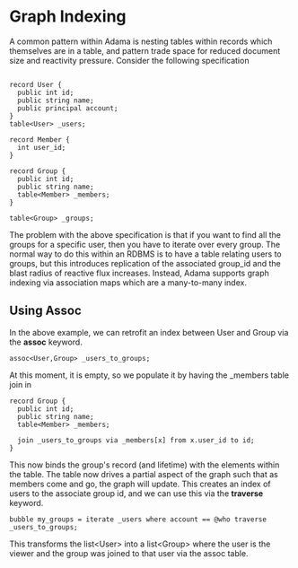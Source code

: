 # Graph Indexing

A common pattern within Adama is nesting tables within records which themselves are in a table, and pattern trade space for reduced document size and reactivity pressure. Consider the following specification

```adama

record User {
  public int id;
  public string name;
  public principal account;
}
table<User> _users;

record Member {
  int user_id;
}

record Group {
  public int id;
  public string name;
  table<Member> _members;
}

table<Group> _groups;
```

The problem with the above specification is that if you want to find all the groups for a specific user, then you have to iterate over every group.
The normal way to do this within an RDBMS is to have a table relating users to groups, but this introduces replication of the associated group_id and the blast radius of reactive flux increases.
Instead, Adama supports graph indexing via association maps which are a many-to-many index.

## Using Assoc

In the above example, we can retrofit an index between User and Group via the **assoc** keyword.

```adama
assoc<User,Group> _users_to_groups;
```

At this moment, it is empty, so we populate it by having the _members table join in

```adama
record Group {
  public int id;
  public string name;
  table<Member> _members;
  
  join _users_to_groups via _members[x] from x.user_id to id;
}
```

This now binds the group's record (and lifetime) with the elements within the table.
The table now drives a partial aspect of the graph such that as members come and go, the graph will update.
This creates an index of users to the associate group id, and we can use this via the **traverse** keyword.

```adama
bubble my_groups = iterate _users where account == @who traverse _users_to_groups; 
```

This transforms the list&lt;User&gt; into a list&lt;Group&gt; where the user is the viewer and the group was joined to that user via the assoc table.
